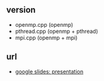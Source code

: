 ## version
- openmp.cpp (openmp)
- pthread.cpp (openmp + pthread)
- mpi.cpp (openmp + mpi)
## url
- [google slides: presentation](https://docs.google.com/presentation/d/149GhUorqxLvylHjvkFctsATc2HO3H4iDoY7Bdx6wEic/edit?usp=sharing)